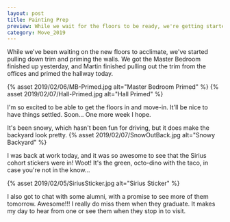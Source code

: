 ```yaml
---
layout: post
title: Painting Prep
preview: While we wait for the floors to be ready, we're getting started on painting.
category: Move_2019
---
```


While we've been waiting on the new floors to acclimate, we've started pulling down trim and priming the walls. We got the Master Bedroom finished up yesterday, and Martin finished pulling out the trim from the offices and primed the hallway today.

{% asset 2019/02/06/MB-Primed.jpg alt="Master Bedroom Primed" %}
{% asset 2019/02/07/Hall-Primed.jpg alt="Hall Primed" %}

I'm so excited to be able to get the floors in and move-in. It'll be nice to have things settled. Soon... One more week I hope.

It's been snowy, which hasn't been fun for driving, but it does make the backyard look pretty.
{% asset 2019/02/07/SnowOutBack.jpg alt="Snowy Backyard" %}

I was back at work today, and it was so awesome to see that the Sirius cohort stickers were in! Woot! It's the green, octo-dino with the taco, in case you're not in the know...

{% asset 2019/02/05/SiriusSticker.jpg alt="Sirius Sticker" %}

I also got to chat with some alumni, with a promise to see more of them tomorrow. Awesome!!! I really do miss them when they graduate. It makes my day to hear from one or see them when they stop in to visit. 



